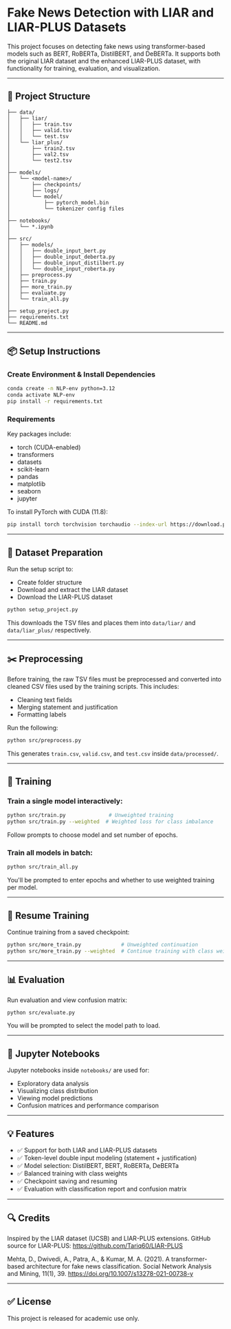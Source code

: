 # Fake News Detection with LIAR and LIAR-PLUS Datasets

This project focuses on detecting fake news using transformer-based models such as BERT, RoBERTa, DistilBERT, and DeBERTa. It supports both the original LIAR dataset and the enhanced LIAR-PLUS dataset, with functionality for training, evaluation, and visualization.

---

## 📁 Project Structure

```
├── data/
│   ├── liar/
│   │   ├── train.tsv
│   │   ├── valid.tsv
│   │   └── test.tsv
│   └── liar_plus/
│       ├── train2.tsv
│       ├── val2.tsv
│       └── test2.tsv
│
├── models/
│   └── <model-name>/
│       ├── checkpoints/
│       ├── logs/
│       └── model/
│           ├── pytorch_model.bin
│           └── tokenizer config files
│
├── notebooks/
│   └── *.ipynb
│
├── src/
│   ├── models/
│   │   ├── double_input_bert.py
│   │   ├── double_input_deberta.py
│   │   ├── double_input_distilbert.py
│   │   └── double_input_roberta.py
│   ├── preprocess.py
│   ├── train.py
│   ├── more_train.py
│   ├── evaluate.py
│   └── train_all.py
│
├── setup_project.py
├── requirements.txt
└── README.md
```

---

## 📦 Setup Instructions

### Create Environment & Install Dependencies
```bash
conda create -n NLP-env python=3.12
conda activate NLP-env
pip install -r requirements.txt
```

### Requirements
Key packages include:
- torch (CUDA-enabled)
- transformers
- datasets
- scikit-learn
- pandas
- matplotlib
- seaborn
- jupyter

To install PyTorch with CUDA (11.8):
```bash
pip install torch torchvision torchaudio --index-url https://download.pytorch.org/whl/cu118
```

---

## 🔧 Dataset Preparation

Run the setup script to:
- Create folder structure
- Download and extract the LIAR dataset
- Download the LIAR-PLUS dataset

```bash
python setup_project.py
```

This downloads the TSV files and places them into `data/liar/` and `data/liar_plus/` respectively.

---

## ✂️ Preprocessing

Before training, the raw TSV files must be preprocessed and converted into cleaned CSV files used by the training scripts. This includes:
- Cleaning text fields
- Merging statement and justification
- Formatting labels

Run the following:
```bash
python src/preprocess.py
```
This generates `train.csv`, `valid.csv`, and `test.csv` inside `data/processed/`.

---

## 🚀 Training

### Train a single model interactively:
```bash
python src/train.py              # Unweighted training
python src/train.py --weighted  # Weighted loss for class imbalance
```
Follow prompts to choose model and set number of epochs.

### Train all models in batch:
```bash
python src/train_all.py
```
You'll be prompted to enter epochs and whether to use weighted training per model.

---

## 🔁 Resume Training

Continue training from a saved checkpoint:
```bash
python src/more_train.py             # Unweighted continuation
python src/more_train.py --weighted  # Continue training with class weights
```

---

## 📊 Evaluation

Run evaluation and view confusion matrix:
```bash
python src/evaluate.py
```
You will be prompted to select the model path to load.

---

## 📓 Jupyter Notebooks

Jupyter notebooks inside `notebooks/` are used for:
- Exploratory data analysis
- Visualizing class distribution
- Viewing model predictions
- Confusion matrices and performance comparison

---

## 💡 Features

- ✅ Support for both LIAR and LIAR-PLUS datasets
- ✅ Token-level double input modeling (statement + justification)
- ✅ Model selection: DistilBERT, BERT, RoBERTa, DeBERTa
- ✅ Balanced training with class weights
- ✅ Checkpoint saving and resuming
- ✅ Evaluation with classification report and confusion matrix

---

## 🔍 Credits

Inspired by the LIAR dataset (UCSB) and LIAR-PLUS extensions.
GitHub source for LIAR-PLUS: https://github.com/Tariq60/LIAR-PLUS

Mehta, D., Dwivedi, A., Patra, A., & Kumar, M. A. (2021). 
A transformer-based architecture for fake news classification. Social Network Analysis and Mining, 11(1), 39. 
https://doi.org/10.1007/s13278-021-00738-y

---

## ✅ License
This project is released for academic use only.

